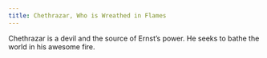 ```yaml
---
title: Chethrazar, Who is Wreathed in Flames
---
```


Chethrazar is a devil and the source of Ernst’s power. He seeks to bathe the world in his awesome fire.
